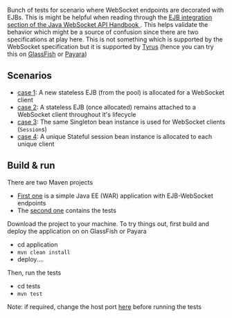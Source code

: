Bunch of tests for scenario where WebSocket endpoints are decorated with EJBs. This is might be helpful when reading through the [EJB integration section of the Java WebSocket API Handbook
](https://abhirockzz.gitbooks.io/java-websocket-api-handbook/content/part-1-tying_in_with_the_java_ee_platform.html#decorating-websocket-endpoints-with-ejb). This helps validate the behavior which might be a source of confusion since there are two specifications at play here. This is not something which is supported by the WebSocket specification but it is supported by [Tyrus](https://tyrus.java.net/) (hence you can try this on [GlassFish](https://glassfish.java.net/) or [Payara](http://www.payara.fish/))

## Scenarios

- [case 1](https://github.com/abhirockzz/websocket-ejb/blob/master/tests/src/test/java/io/gitbooks/abhirockzz/jwah/websocketejb/WebSocketEJBTest.java#L70): A new stateless EJB (from the pool) is allocated for a WebSocket client
- [case 2](https://github.com/abhirockzz/websocket-ejb/blob/master/tests/src/test/java/io/gitbooks/abhirockzz/jwah/websocketejb/WebSocketEJBTest.java#L109): A stateless EJB (once allocated) remains attached to a WebSocket client throughout it's lifecycle
- [case 3](https://github.com/abhirockzz/websocket-ejb/blob/master/tests/src/test/java/io/gitbooks/abhirockzz/jwah/websocketejb/WebSocketEJBTest.java#L146): The same Singleton bean instance is used for WebSocket clients (`Session`s)
- [case 4](https://github.com/abhirockzz/websocket-ejb/blob/master/tests/src/test/java/io/gitbooks/abhirockzz/jwah/websocketejb/WebSocketEJBTest.java#L181): A unique Stateful session bean instance is allocated to each unique client

## Build & run

There are two Maven projects

- [First one](https://github.com/abhirockzz/websocket-ejb/tree/master/application) is a simple Java EE (WAR) application with EJB-WebSocket endpoints
- The [second one](https://github.com/abhirockzz/websocket-ejb/tree/master/tests) contains the tests

Download the project to your machine. To try things out, first build and deploy the application on on GlassFish or Payara

- cd application
- `mvn clean install`
- deploy.... 

Then, run the tests

- cd tests
- `mvn test`

Note: if required, change the host port [here](https://github.com/abhirockzz/websocket-ejb/blob/master/tests/src/test/java/io/gitbooks/abhirockzz/jwah/websocketejb/WebSocketEJBTest.java#L55) before running the tests